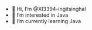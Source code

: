 - 👋 Hi, I’m @XI3394-ingitsinghal
- 👀 I’m interested in Java
- 🌱 I’m currently learning Java


<!---
XI3394-ingitsinghal/XI3394-ingitsinghal is a ✨ special ✨ repository because its `README.md` (this file) appears on your GitHub profile.
You can click the Preview link to take a look at your changes.
--->
